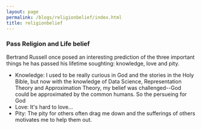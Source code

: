 ```yaml
---
layout: page
permalink: /blogs/religionbelief/index.html
title: religionbelief
---
```


### Pass Religion and Life belief 
Bertrand  Russell once posed an interesting prediction of the three important things he has passed his lifetime soughting: knowledge, love and pity.
- Knowledge: I used to be really curious in God and the stories in the Holy Bible, but now with the knowledge of Data Science, Representation Theory and Approximation Theory, my belief was challenged--God could be approximated by the common humans. So the persueing for God 
- Love: It's hard to love...
- Pity: The pity for others often drag me down and the sufferings of others motivates me to help them out.
